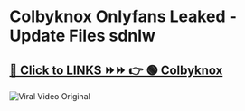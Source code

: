 
 # Colbyknox Onlyfans Leaked - Update Files sdnlw

## <h2><a href="https://clipsfans.com/Colbyknox&ref=git">🔗 Click to LINKS ⏩⏩ 👉 🟢 Colbyknox </a></h2>

<a href="https://clipsfans.com/Colbyknox&ref=git" rel="nofollow" data-target="animated-image.originalLink"><img src="https://i.ibb.co.com/xMMVF88/686577567.gif" alt="Viral Video Original" style="max-width: 100%; display: inline-block;" data-target="animated-image.originalImage"></a>

